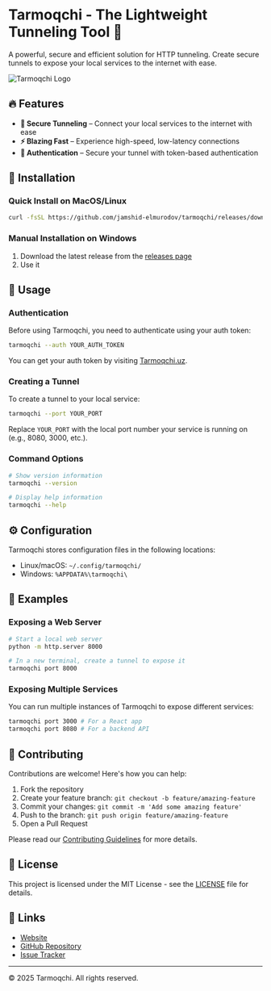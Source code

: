 # Tarmoqchi - The Lightweight Tunneling Tool 🚀

A powerful, secure and efficient solution for HTTP tunneling. Create secure tunnels to expose your local services to the internet with ease.

![Tarmoqchi Logo](https://pub-efb2bbde7206420692920475ba73046f.r2.dev/logo.png)

## 🔥 Features

- **🔗 Secure Tunneling** – Connect your local services to the internet with ease
- **⚡ Blazing Fast** – Experience high-speed, low-latency connections
- **🔐 Authentication** – Secure your tunnel with token-based authentication

## 🚀 Installation

### Quick Install on MacOS/Linux

```bash
curl -fsSL https://github.com/jamshid-elmurodov/tarmoqchi/releases/download/Tarmoqchi-1.0.0/install.sh | sudo bash
```

### Manual Installation on Windows

1. Download the latest release from the [releases page](https://github.com/jamshid-elmurodov/tarmoqchi/releases/tag/Tarmoqchi-1.0.0)
2. Use it

## 🔧 Usage

### Authentication

Before using Tarmoqchi, you need to authenticate using your auth token:

```bash
tarmoqchi --auth YOUR_AUTH_TOKEN
```

You can get your auth token by visiting [Tarmoqchi.uz](https://tarmoqchi.uz/auth/token).

### Creating a Tunnel

To create a tunnel to your local service:

```bash
tarmoqchi --port YOUR_PORT
```

Replace `YOUR_PORT` with the local port number your service is running on (e.g., 8080, 3000, etc.).

### Command Options

```bash
# Show version information
tarmoqchi --version

# Display help information
tarmoqchi --help
```

## ⚙️ Configuration

Tarmoqchi stores configuration files in the following locations:

- Linux/macOS: `~/.config/tarmoqchi/`
- Windows: `%APPDATA%\tarmoqchi\`

## 📝 Examples

### Exposing a Web Server

```bash
# Start a local web server
python -m http.server 8000

# In a new terminal, create a tunnel to expose it
tarmoqchi port 8000
```

### Exposing Multiple Services

You can run multiple instances of Tarmoqchi to expose different services:

```bash
tarmoqchi port 3000 # For a React app
tarmoqchi port 8080 # For a backend API
```

## 🤝 Contributing

Contributions are welcome! Here's how you can help:

1. Fork the repository
2. Create your feature branch: `git checkout -b feature/amazing-feature`
3. Commit your changes: `git commit -m 'Add some amazing feature'`
4. Push to the branch: `git push origin feature/amazing-feature`
5. Open a Pull Request

Please read our [Contributing Guidelines](https://github.com/jamshid-elmurodov/tarmoqchi/blob/main/CONTRIBUTING.md) for more details.

## 📄 License

This project is licensed under the MIT License - see the [LICENSE](https://github.com/jamshid-elmurodov/tarmoqchi/blob/main/LICENSE) file for details.

## 🔗 Links

- [Website](https://tarmoqchi.uz)
- [GitHub Repository](https://github.com/jamshid-elmurodov/tarmoqchi)
- [Issue Tracker](https://github.com/jamshid-elmurodov/tarmoqchi/issues)

---

© 2025 Tarmoqchi. All rights reserved.
